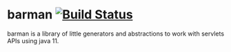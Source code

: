 # barman [![Build Status](https://travis-ci.com/matero/barman.svg?branch=main)](https://travis-ci.com/matero/barman)

barman is a library of little generators and abstractions to work with servlets APIs using java 11.
